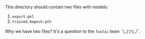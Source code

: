 This directory should contain two files with models:

1. `export.pkl`
2. `trained_6epoch.pth`

Why we have two files? It's a question to the `fastai` team ¯\\\_(ツ)\_/¯.

